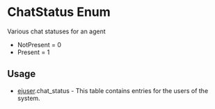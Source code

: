 <properties generated="1" SortOrder="990" />

# ChatStatus Enum

Various chat statuses for an agent

* NotPresent = 0
* Present = 1

## Usage
* [ejuser](ejuser.md).chat_status - This table contains entries for the users of the system.

